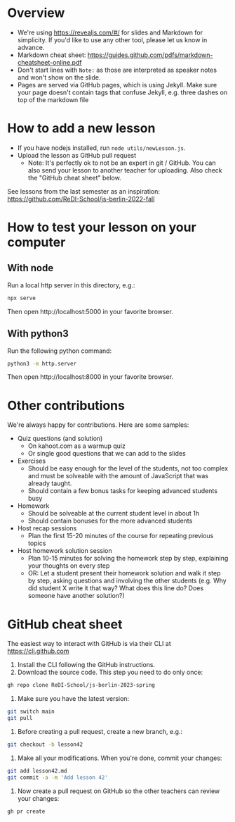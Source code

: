 # Overview

* We're using https://revealjs.com/#/ for slides and Markdown for simplicity. If you'd like to use any other tool, please let us know in advance.
* Markdown cheat sheet: https://guides.github.com/pdfs/markdown-cheatsheet-online.pdf
* Don't start lines with `Note:` as those are interpreted as speaker notes and won't show on the slide.
* Pages are served via GitHub pages, which is using Jekyll. Make sure your page doesn't contain tags that confuse Jekyll, e.g. three dashes on top of the markdown file

# How to add a new lesson

* If you have nodejs installed, run `node utils/newLesson.js`.
* Upload the lesson as GitHub pull request
  * Note: It's perfectly ok to not be an expert in git / GitHub. You can also send your lesson to another teacher for uploading. Also check the "GitHub cheat sheet" below.

See lessons from the last semester as an inspiration: https://github.com/ReDI-School/js-berlin-2022-fall

# How to test your lesson on your computer

## With node

Run a local http server in this directory, e.g.:

```sh
npx serve
```

Then open http://localhost:5000 in your favorite browser.

## With python3

Run the following python command:

```sh
python3 -m http.server
```

Then open http://localhost:8000 in your favorite browser.

# Other contributions

We're always happy for contributions. Here are some samples:

* Quiz questions (and solution)
  * On kahoot.com as a warmup quiz
  * Or single good questions that we can add to the slides
* Exercises
  * Should be easy enough for the level of the students, not too complex and must be solveable with the amount of JavaScript that was already taught.
  * Should contain a few bonus tasks for keeping advanced students busy
* Homework
  * Should be solveable at the current student level in about 1h
  * Should contain bonuses for the more advanced students
* Host recap sessions
  * Plan the first 15-20 minutes of the course for repeating previous topics
* Host homework solution session
  * Plan 10-15 minutes for solving the homework step by step, explaining your thoughts on every step
  * OR: Let a student present their homework solution and walk it step by step, asking questions and involving the other students (e.g. Why did student X write it that way? What does this line do? Does someone have another solution?)

# GitHub cheat sheet

The easiest way to interact with GitHub is via their CLI at https://cli.github.com

1. Install the CLI following the GitHub instructions.
1. Download the source code. This step you need to do only once:

```sh
gh repo clone ReDI-School/js-berlin-2023-spring
```

1. Make sure you have the latest version:

```sh
git switch main
git pull
```

1. Before creating a pull request, create a new branch, e.g.:

```sh
git checkout -b lesson42
```

1. Make all your modifications. When you're done, commit your changes:

```sh
git add lesson42.md
git commit -a -m 'Add lesson 42'
```

1. Now create a pull request on GitHub so the other teachers can review your changes:

```sh
gh pr create
```
